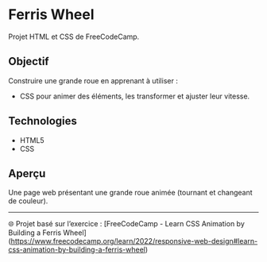 # Ferris Wheel

Projet HTML et CSS de FreeCodeCamp.

## Objectif
Construire une grande roue en apprenant à utiliser : 
- CSS pour animer des éléments, les transformer et ajuster leur vitesse.

## Technologies
- HTML5
- CSS

## Aperçu
Une page web présentant une grande roue animée (tournant et changeant de couleur).

---
🌐 Projet basé sur l’exercice : [FreeCodeCamp - Learn CSS Animation by Building a Ferris Wheel] (https://www.freecodecamp.org/learn/2022/responsive-web-design#learn-css-animation-by-building-a-ferris-wheel)
